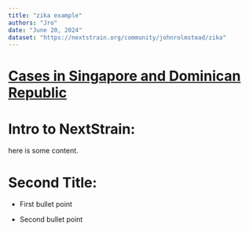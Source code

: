```yaml
---
title: "zika example"
authors: "Jro"
date: "June 20, 2024"
dataset: "https://nextstrain.org/community/johnrolmstead/zika"
---
```

# [Cases in Singapore and Dominican Republic](https://nextstrain.org/community/johnrolmstead/zika?f_country=Singapore,Dominican%20Republic)

# Intro to NextStrain:
here is some content. 

# Second Title:
- First bullet point

- Second bullet point 


